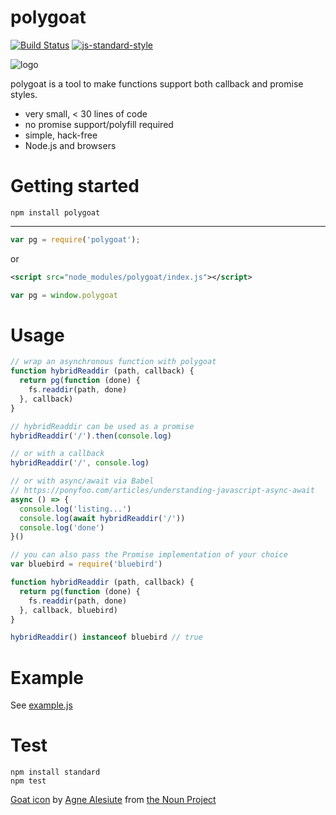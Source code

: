 polygoat
========

[![Build Status](https://img.shields.io/travis/sonnyp/polygoat/master.svg?style=flat-square)](https://travis-ci.org/sonnyp/polygoat/branches)
[![js-standard-style](https://img.shields.io/badge/code%20style-standard-brightgreen.svg?style=flat-square)](http://standardjs.com/)

![logo](./logo.png)

polygoat is a tool to make functions support both callback and promise styles.

* very small, < 30 lines of code
* no promise support/polyfill required
* simple, hack-free
* Node.js and browsers

# Getting started


`npm install polygoat`

----

```javascript
var pg = require('polygoat');
```

or

```xml
<script src="node_modules/polygoat/index.js"></script>
```
```javascript
var pg = window.polygoat
```

# Usage

```js
// wrap an asynchronous function with polygoat
function hybridReaddir (path, callback) {
  return pg(function (done) {
    fs.readdir(path, done)
  }, callback)
}

// hybridReaddir can be used as a promise
hybridReaddir('/').then(console.log)

// or with a callback
hybridReaddir('/', console.log)

// or with async/await via Babel
// https://ponyfoo.com/articles/understanding-javascript-async-await
async () => {
  console.log('listing...')
  console.log(await hybridReaddir('/'))
  console.log('done')
}()

// you can also pass the Promise implementation of your choice
var bluebird = require('bluebird')

function hybridReaddir (path, callback) {
  return pg(function (done) {
    fs.readdir(path, done)
  }, callback, bluebird)
}

hybridReaddir() instanceof bluebird // true
```

# Example

See [example.js](https://github.com/sonnyp/polygoat/blob/master/example.js)

# Test

```
npm install standard
npm test
```

[Goat icon](https://thenounproject.com/term/goat/301185/) by [Agne Alesiute](https://thenounproject.com/grrrauf) from [the Noun Project](https://thenounproject.com)
